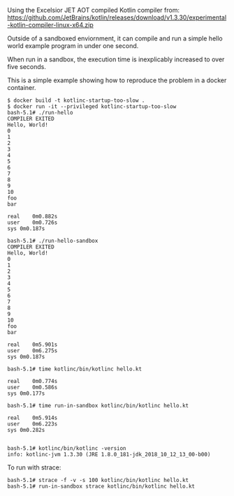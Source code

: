 Using the Excelsior JET AOT compiled Kotlin compiler from:
https://github.com/JetBrains/kotlin/releases/download/v1.3.30/experimental-kotlin-compiler-linux-x64.zip

Outside of a sandboxed enviornment, it can compile and run a simple hello world example program in under one second.

When run in a sandbox, the execution time is inexplicably increased to over five seconds.

This is a simple example showing how to reproduce the problem in a docker container.

```
$ docker build -t kotlinc-startup-too-slow .
$ docker run -it --privileged kotlinc-startup-too-slow
bash-5.1# ./run-hello
COMPILER EXITED
Hello, World!
0
1
2
3
4
5
6
7
8
9
10
foo
bar

real	0m0.882s
user	0m0.726s
sys	0m0.187s

bash-5.1# ./run-hello-sandbox 
COMPILER EXITED
Hello, World!
0
1
2
3
4
5
6
7
8
9
10
foo
bar

real	0m5.901s
user	0m6.275s
sys	0m0.187s

bash-5.1# time kotlinc/bin/kotlinc hello.kt

real	0m0.774s
user	0m0.586s
sys	0m0.177s

bash-5.1# time run-in-sandbox kotlinc/bin/kotlinc hello.kt

real	0m5.914s
user	0m6.223s
sys	0m0.282s


bash-5.1# kotlinc/bin/kotlinc -version
info: kotlinc-jvm 1.3.30 (JRE 1.8.0_181-jdk_2018_10_12_13_00-b00)
```

To run with strace:
```
bash-5.1# strace -f -v -s 100 kotlinc/bin/kotlinc hello.kt
bash-5.1# run-in-sandbox strace kotlinc/bin/kotlinc hello.kt
```
